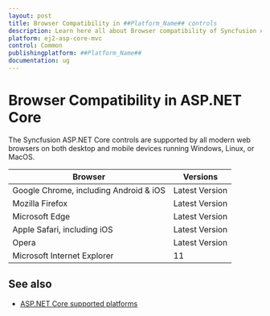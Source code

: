 ```yaml
---
layout: post
title: Browser Compatibility in ##Platform_Name## controls
description: Learn here all about Browser compatibility of Syncfusion ##Platform_Name## controls and more.
platform: ej2-asp-core-mvc
control: Common
publishingplatform: ##Platform_Name##
documentation: ug
---
```


# Browser Compatibility in ASP.NET Core

The Syncfusion ASP.NET Core controls are supported by all modern web browsers on both desktop and mobile devices running Windows, Linux, or MacOS.

|    Browser    |    Versions    |
|--------------|---------------|
|    Google Chrome, including Android & iOS    |    Latest Version  |
|    Mozilla Firefox    |    Latest Version  |
|    Microsoft Edge    |    Latest Version  |
|    Apple Safari, including iOS    |    Latest Version  |
|    Opera    |    Latest Version  |
|    Microsoft Internet Explorer    |    11  |

## See also

* [ASP.NET Core supported platforms](https://learn.microsoft.com/en-us/aspnet/core/blazor/supported-platforms?view=aspnetcore-8.0)
